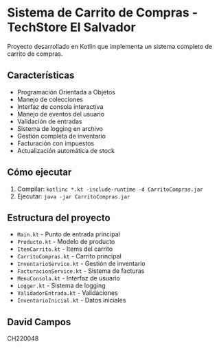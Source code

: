 # Sistema de Carrito de Compras - TechStore El Salvador

Proyecto desarrollado en Kotlin que implementa un sistema completo de carrito de compras.

## Características

- Programación Orientada a Objetos
- Manejo de colecciones
- Interfaz de consola interactiva
- Manejo de eventos del usuario
- Validación de entradas
- Sistema de logging en archivo
- Gestión completa de inventario
- Facturación con impuestos
- Actualización automática de stock

## Cómo ejecutar

1. Compilar: `kotlinc *.kt -include-runtime -d CarritoCompras.jar`
2. Ejecutar: `java -jar CarritoCompras.jar`

## Estructura del proyecto

- `Main.kt` - Punto de entrada principal
- `Producto.kt` - Modelo de producto
- `ItemCarrito.kt` - Items del carrito
- `CarritoCompras.kt` - Carrito principal
- `InventarioService.kt` - Gestión de inventario
- `FacturacionService.kt` - Sistema de facturas
- `MenuConsola.kt` - Interfaz de usuario
- `Logger.kt` - Sistema de logging
- `ValidadorEntrada.kt` - Validaciones
- `InventarioInicial.kt` - Datos iniciales

## David Campos

CH220048

